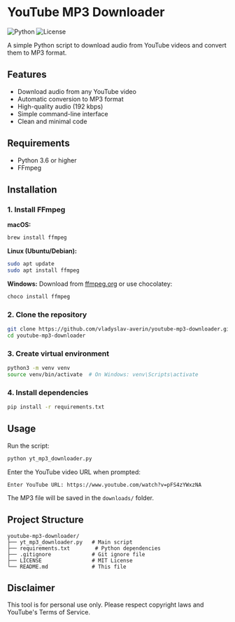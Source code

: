 # YouTube MP3 Downloader

![Python](https://img.shields.io/badge/python-3.6+-blue.svg)
![License](https://img.shields.io/badge/license-MIT-green.svg)

A simple Python script to download audio from YouTube videos and convert them to MP3 format.

## Features

- Download audio from any YouTube video
- Automatic conversion to MP3 format
- High-quality audio (192 kbps)
- Simple command-line interface
- Clean and minimal code

## Requirements

- Python 3.6 or higher
- FFmpeg

## Installation

### 1. Install FFmpeg

**macOS:**
```bash
brew install ffmpeg
```

**Linux (Ubuntu/Debian):**
```bash
sudo apt update
sudo apt install ffmpeg
```

**Windows:**
Download from [ffmpeg.org](https://ffmpeg.org/download.html) or use chocolatey:
```bash
choco install ffmpeg
```

### 2. Clone the repository

```bash
git clone https://github.com/vladyslav-averin/youtube-mp3-downloader.git
cd youtube-mp3-downloader
```

### 3. Create virtual environment

```bash
python3 -m venv venv
source venv/bin/activate  # On Windows: venv\Scripts\activate
```

### 4. Install dependencies

```bash
pip install -r requirements.txt
```

## Usage

Run the script:

```bash
python yt_mp3_downloader.py
```

Enter the YouTube video URL when prompted:

```
Enter YouTube URL: https://www.youtube.com/watch?v=pFS4zYWxzNA
```

The MP3 file will be saved in the `downloads/` folder.

## Project Structure
```
youtube-mp3-downloader/
├── yt_mp3_downloader.py   # Main script
├── requirements.txt        # Python dependencies
├── .gitignore             # Git ignore file
├── LICENSE                # MIT License
└── README.md              # This file
```

## Disclaimer

This tool is for personal use only. Please respect copyright laws and YouTube's Terms of Service.